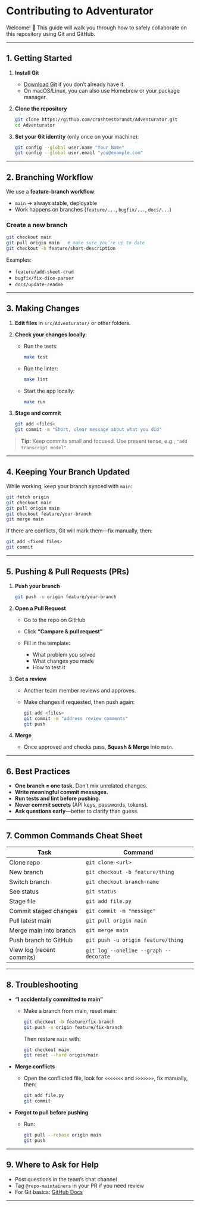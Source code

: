 # Contributing to Adventurator

Welcome! 🎲
This guide will walk you through how to safely collaborate on this repository using Git and GitHub.

---

## 1. Getting Started

1. **Install Git**

   * [Download Git](https://git-scm.com/downloads) if you don’t already have it.
   * On macOS/Linux, you can also use Homebrew or your package manager.

2. **Clone the repository**

   ```bash
   git clone https://github.com/crashtestbrandt/Adventurator.git
   cd Adventurator
   ```

3. **Set your Git identity** (only once on your machine):

   ```bash
   git config --global user.name "Your Name"
   git config --global user.email "you@example.com"
   ```

---

## 2. Branching Workflow

We use a **feature-branch workflow**:

* `main` → always stable, deployable
* Work happens on branches (`feature/...`, `bugfix/...`, `docs/...`)

### Create a new branch

```bash
git checkout main
git pull origin main   # make sure you’re up to date
git checkout -b feature/short-description
```

Examples:

* `feature/add-sheet-crud`
* `bugfix/fix-dice-parser`
* `docs/update-readme`

---

## 3. Making Changes

1. **Edit files** in `src/Adventurator/` or other folders.

2. **Check your changes locally**:

   * Run the tests:

     ```bash
     make test
     ```
   * Run the linter:

     ```bash
     make lint
     ```
   * Start the app locally:

     ```bash
     make run
     ```

3. **Stage and commit**

   ```bash
   git add <files>
   git commit -m "Short, clear message about what you did"
   ```

> **Tip:** Keep commits small and focused. Use present tense, e.g., `"add transcript model"`.

---

## 4. Keeping Your Branch Updated

While working, keep your branch synced with `main`:

```bash
git fetch origin
git checkout main
git pull origin main
git checkout feature/your-branch
git merge main
```

If there are conflicts, Git will mark them—fix manually, then:

```bash
git add <fixed files>
git commit
```

---

## 5. Pushing & Pull Requests (PRs)

1. **Push your branch**

   ```bash
   git push -u origin feature/your-branch
   ```

2. **Open a Pull Request**

   * Go to the repo on GitHub
   * Click **“Compare & pull request”**
   * Fill in the template:

     * What problem you solved
     * What changes you made
     * How to test it

3. **Get a review**

   * Another team member reviews and approves.
   * Make changes if requested, then push again:

     ```bash
     git add <files>
     git commit -m "address review comments"
     git push
     ```

4. **Merge**

   * Once approved and checks pass, **Squash & Merge** into `main`.

---

## 6. Best Practices

* **One branch = one task.** Don’t mix unrelated changes.
* **Write meaningful commit messages.**
* **Run tests and lint before pushing.**
* **Never commit secrets** (API keys, passwords, tokens).
* **Ask questions early**—better to clarify than guess.

---

## 7. Common Commands Cheat Sheet

| Task                      | Command                                |
| ------------------------- | -------------------------------------- |
| Clone repo                | `git clone <url>`                      |
| New branch                | `git checkout -b feature/thing`        |
| Switch branch             | `git checkout branch-name`             |
| See status                | `git status`                           |
| Stage file                | `git add file.py`                      |
| Commit staged changes     | `git commit -m "message"`              |
| Pull latest main          | `git pull origin main`                 |
| Merge main into branch    | `git merge main`                       |
| Push branch to GitHub     | `git push -u origin feature/thing`     |
| View log (recent commits) | `git log --oneline --graph --decorate` |

---

## 8. Troubleshooting

* **“I accidentally committed to main”**

  * Make a branch from main, reset main:

    ```bash
    git checkout -b feature/fix-branch
    git push -u origin feature/fix-branch
    ```

    Then restore `main` with:

    ```bash
    git checkout main
    git reset --hard origin/main
    ```

* **Merge conflicts**

  * Open the conflicted file, look for `<<<<<<<` and `>>>>>>>`, fix manually, then:

    ```bash
    git add file.py
    git commit
    ```

* **Forgot to pull before pushing**

  * Run:

    ```bash
    git pull --rebase origin main
    git push
    ```

---

## 9. Where to Ask for Help

* Post questions in the team’s chat channel
* Tag `@repo-maintainers` in your PR if you need review
* For Git basics: [GitHub Docs](https://docs.github.com/en/get-started/using-git)

---
